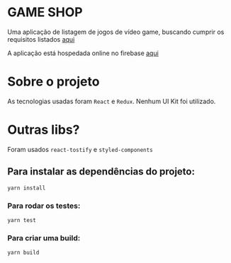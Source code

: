 # GAME SHOP

Uma aplicação de listagem de jogos de vídeo game, buscando cumprir os requisitos listados [aqui](https://github.com/ConsultaRemedios/frontend-challenge)

A aplicação está hospedada online no firebase [aqui](https://game-shop-cr.herokuapp.com/)

# Sobre o projeto

As tecnologias usadas foram `React` e `Redux`. Nenhum UI Kit foi utilizado.

# Outras libs?

Foram usados `react-tostify` e `styled-components`

## Para instalar as dependências do projeto:
```
yarn install
```

### Para rodar os testes:
```
yarn test
```

### Para criar uma build:
```
yarn build
```